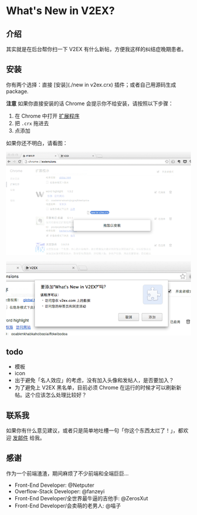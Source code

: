 # What's New in V2EX?

## 介绍

其实就是在后台帮你扫一下 V2EX 有什么新帖，方便我这样的纠结症晚期患者。

## 安装

你有两个选择：直接 [安装](./new in v2ex.crx) 插件；或者自己用源码生成 package.

**注意** 如果你直接安装的话 Chrome 会提示你不给安装，请按照以下步骤：

1. 在 Chrome 中打开 [扩展程序](chrome://extensions/)
2. 把 `.crx` 拖进去
3. 点添加

如果你还不明白，请看图：

![图 1](./1.png)

![图 2](./2.png)

## todo

- 模板
- icon
- 出于避免「名人效应」的考虑，没有加入头像和发帖人，是否要加入？
- 为了避免上 V2EX 黑名单，目前必须 Chrome 在运行的时候才可以刷新新帖。这个应该怎么处理比较好？

## 联系我

如果你有什么意见建议，或者只是简单地吐槽一句「你这个东西太烂了！」，都欢迎 [发邮件](mailto:sethverlo5@gmail.com) 给我。

## 感谢

作为一个前端渣渣，期间麻烦了不少前端和全端巨巨…

- Front-End Developer: @Netputer
- Overflow-Stack Developer: @fanzeyi
- Front-End Developer/全世界最牛逼的吉他手: @ZerosXut
- Front-End Developer/会卖萌的老男人: @喵子
